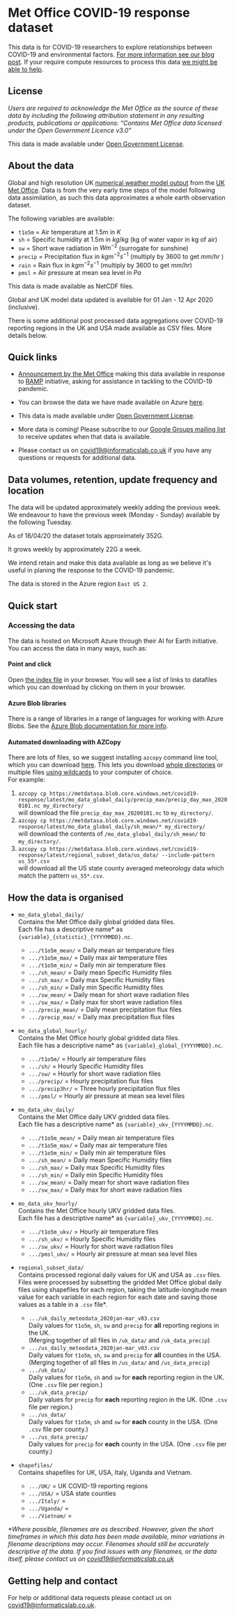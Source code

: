 # Met Office COVID-19 response dataset

This data is for COVID-19 researchers to explore relationships between COVID-19 and environmental factors. [For more information see our blog post](https://medium.com/informatics-lab/met-office-and-partners-offer-data-and-platform-for-covid-19-researchers-83848ac55f5f). If your require compute resources to process this data [we might be able to help](https://medium.com/informatics-lab/met-office-and-partners-offer-data-and-platform-for-covid-19-researchers-83848ac55f5f).

## License

_Users are required to acknowledge the Met Office as the source of these data by including the following attribution statement in any resulting products, publications or applications: “Contains Met Office data licensed under the Open Government Licence v3.0”_

This data is made available under [Open Government License](http://www.nationalarchives.gov.uk/doc/open-government-licence/version/3/).

## About the data

Global and high resolution UK [numerical weather model output](https://www.metoffice.gov.uk/research/approach/modelling-systems/unified-model/weather-forecasting) from the [UK Met Office](https://www.metoffice.gov.uk/). Data is from the very early time steps of the model following data assimilation, as such this data approximates a whole earth observation dataset.

The following variables are available:

- `t1o5m` = Air temperature at 1.5m in $K$
- `sh` = Specific humidity at 1.5m in $kg/kg$ (kg of water vapor in kg of air)
- `sw` = Short wave radiation in $W m^{-2}$ (surrogate for sunshine)
- `precip` = Precipitation flux in $kg m^{-2} s^{-1}$ (multiply by 3600 to get $mm / hr$ )
- `rain` = Rain flux in $kg m^{-2} s^{-1}$ (multiply by 3600 to get $mm / hr$)
- `pmsl` = Air pressure at mean sea level in $Pa$

This data is made available as NetCDF files.

Global and UK model data updated is available for 01 Jan - 12 Apr 2020 (inclusive).

There is some additional post processed data aggregations over COVID-19 reporting regions in the UK and USA made available as CSV files. More details below.

## Quick links

- [Announcement by the Met Office](https://medium.com/informatics-lab/met-office-and-partners-offer-data-and-compute-platform-for-covid-19-researchers-83848ac55f5f) making this data available in response to [RAMP](https://epcced.github.io/ramp/) initiative, asking for assistance in tackling to the COVID-19 pandemic.

- You can browse the data we have made available on Azure [here](index.html).

- This data is made available under [Open Government License](http://www.nationalarchives.gov.uk/doc/open-government-licence/version/3/).

- More data is coming! Please subscribe to our [Google Groups mailing list](https://groups.google.com/forum/#!forum/met-office-covid-19-data-and-platform-updates/join) to receive updates when that data is available.

- Please contact us on [covid19@informaticslab.co.uk](mailto:covid19@informaticslab.co.uk) if you have any questions or requests for additional data.

## Data volumes, retention, update frequency and location

The data will be updated approximately weekly adding the previous week. We endeavour to have the previous week (Monday - Sunday) available by the following Tuesday.

As of 18/04/20 the dataset totals approximately 352G. 

It grows weekly by approximately 22G a week.

We intend retain and make this data available as long as we believe it's useful in planing the response to the COVID-19 pandemic.

The data is stored in the Azure region `East US 2`.

## Quick start

### Accessing the data

The data is hosted on Microsoft Azure through their AI for Earth initiative. You can access the data in many ways, such as:

#### Point and click

Open [the index file](https://metdatasa.blob.core.windows.net/covid19-response/index.html) in your browser. You will see a list of links to datafiles which you can download by clicking on them in your browser.

#### Azure Blob libraries

There is a range of libraries in a range of languages for working with Azure Blobs. See the [Azure Blob documentation for more info](https://docs.microsoft.com/en-us/azure/storage/blobs/storage-blobs-overview).

#### Automated downloading with AZCopy

There are lots of files, so we suggest installing `azcopy` command line tool, which you can download [here](https://docs.microsoft.com/en-us/azure/storage/common/storage-use-azcopy-v10#download-azcopy). This lets you download [whole directories](https://docs.microsoft.com/en-us/azure/storage/common/storage-use-azcopy-blobs?toc=/azure/storage/blobs/toc.json#download-the-contents-of-a-directory) or multiple files [using wildcards](https://docs.microsoft.com/en-us/azure/storage/common/storage-use-azcopy-blobs?toc=/azure/storage/blobs/toc.json#use-wildcard-characters-1) to your computer of choice. <br>
For example: <br>
1. `azcopy cp https://metdatasa.blob.core.windows.net/covid19-response/latest/mo_data_global_daily/precip_max/precip_day_max_20200101.nc my_directory/`<br>
will download the file `precip_day_max_20200101.nc` to `my_directory/`.
2. `azcopy cp https://metdatasa.blob.core.windows.net/covid19-response/latest/mo_data_global_daily/sh_mean/* my_directory/`<br>
will download the contents of `/mo_data_global_daily/sh_mean/` to `my_directory/`.
3. `azcopy cp https://metdatasa.blob.core.windows.net/covid19-response/latest/regional_subset_data/us_data/ --include-pattern us_55*.csv`<br>
will download all the US state county averaged meteorology data which match the pattern `us_55*.csv`.

## How the data is organised

- `mo_data_global_daily/`<br>
Contains the Met Office daily global gridded data files.<br>
Each file has a descriptive name* as `{variable}_{statistic}_{YYYYMMDD}.nc`.
  - `.../t1o5m_mean/` = Daily mean air temperature files
  - `.../t1o5m_max/` = Daily max air temperature files
  - `.../t1o5m_min/` = Daily min air temperature files
  - `.../sh_mean/` = Daily mean Specific Humidity files
  - `.../sh_max/` = Daily max Specific Humidity files
  - `.../sh_min/` = Daily min Specific Humidity files
  - `.../sw_mean/` = Daily mean for short wave radiation files
  - `.../sw_max/` = Daily max for short wave radiation files
  - `.../precip_mean/` = Daily mean precipitation flux files
  - `.../precip_max/` = Daily max precipitation flux files

- `mo_data_global_hourly/`<br>
Contains the Met Office hourly global gridded data files.<br>
Each file has a descriptive name* as `{variable}_global_{YYYYMMDD}.nc`.
  - `.../t1o5m/` = Hourly air temperature files
  - `.../sh/` = Hourly Specific Humidity files
  - `.../sw/` = Hourly for short wave radiation files
  - `.../precip/` = Hourly precipitation flux files
  - `.../precip3hr/` = Three hourly precipitation flux files
  - `.../pmsl/` = Hourly air pressure at mean sea level files

- `mo_data_ukv_daily/`<br>
Contains the Met Office daily UKV gridded data files.<br>
Each file has a descriptive name* as `{variable}_ukv_{YYYYMMDD}.nc`.
  - `.../t1o5m_mean/` = Daily mean air temperature files
  - `.../t1o5m_max/` = Daily max air temperature files
  - `.../t1o5m_min/` = Daily min air temperature files
  - `.../sh_mean/` = Daily mean Specific Humidity files
  - `.../sh_max/` = Daily max Specific Humidity files
  - `.../sh_min/` = Daily min Specific Humidity files
  - `.../sw_mean/` = Daily mean for short wave radiation files
  - `.../sw_max/` = Daily max for short wave radiation files

- `mo_data_ukv_hourly/`<br>
Contains the Met Office hourly UKV gridded data files.<br>
Each file has a descriptive name* as `{variable}_ukv_{YYYYMMDD}.nc`.
  - `.../t1o5m_ukv/` = Hourly air temperature files
  - `.../sh_ukv/` = Hourly Specific Humidity files
  - `.../sw_ukv/` = Hourly for short wave radiation files
  - `.../pmsl_ukv/` = Hourly air pressure at mean sea level files

- `regional_subset_data/`<br>
Contains processed regional daily values for UK and USA as `.csv` files.<br>
Files were processed by subsetting the gridded Met Office global daily files using shapefiles for each region, taking the latitude-longitude mean value for each variable in each region for each date and saving those values as a table in a `.csv` file*.
  - `.../uk_daily_meteodata_2020jan-mar_v03.csv` <br>
    Daily values for `t1o5m`, `sh`, `sw` and `precip` for **all** reporting regions in the UK. <br>
    (Merging together of all files in `/uk_data/` and `/uk_data_precip`)
  - `.../us_daily_meteodata_2020jan-mar_v03.csv`<br>
    Daily values for `t1o5m`, `sh`, `sw` and `precip` for **all** counties in the USA. <br>
    (Merging together of all files in `/us_data/` and `/us_data_precip`)
  - `.../uk_data/`<br> 
    Daily values for `t1o5m`, `sh` and `sw` for **each** reporting region in the UK. (One `.csv` file per region.)
  - `.../uk_data_precip/`<br> 
    Daily values for `precip` for **each** reporting region in the UK. (One `.csv` file per region.)
  - `.../us_data/`<br>
    Daily values for `t1o5m`, `sh` and `sw` for **each** county in the USA. (One `.csv` file per county.)
  - `.../us_data_precip/`<br>
    Daily values for `precip` for **each** county in the USA. (One `.csv` file per county.)

- `shapefiles/`<br>
Contains shapefiles for UK, USA, Italy, Uganda and Vietnam.
  - `.../UK/` = UK COVID-19 reporting regions
  - `.../USA/` = USA state counties
  - `.../Italy/` =
  - `.../Uganda/` =
  - `.../Vietnam/` =

_*Where possible, filenames are as described. However, given the short timeframes in which this data has been made available, minor variations in filename descriptions may occur. Filenames should still be accurately descriptive of the data. If you find issues with any filenames, or the data itself, please contact us on [covid19@informaticslab.co.uk](mailto:covid19@informaticslab.co.uk)_

## Getting help and contact

For help or additional data requests please contact us on [covid19@informaticslab.co.uk](mailto:covid19@informaticslab.co.uk).